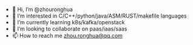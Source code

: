 - 👋 Hi, I’m @zhouronghua
- 👀 I’m interested in C/C++/python/java/ASM/RUST/makefile languages
- 🌱 I’m currently learning k8s/kafka/openstack
- 💞️ I’m looking to collaborate on paas/iaas/saas
- 📫 How to reach me zhou.ronghua@qq.com

<!---
zhouronghua/zhouronghua is a ✨ special ✨ repository because its `README.md` (this file) appears on your GitHub profile.
You can click the Preview link to take a look at your changes.
--->
